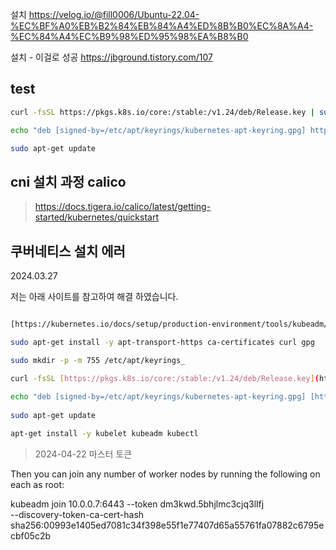 


설치 https://velog.io/@fill0006/Ubuntu-22.04-%EC%BF%A0%EB%B2%84%EB%84%A4%ED%8B%B0%EC%8A%A4-%EC%84%A4%EC%B9%98%ED%95%98%EA%B8%B0

설치 - 이걸로 성공
https://jbground.tistory.com/107


## test
```sh
curl -fsSL https://pkgs.k8s.io/core:/stable:/v1.24/deb/Release.key | sudo gpg --dearmor -o /etc/apt/keyrings/kubernetes-apt-keyring.gpg 

echo "deb [signed-by=/etc/apt/keyrings/kubernetes-apt-keyring.gpg] https://pkgs.k8s.io/core:/stable:/v1.24/deb/ /" | sudo tee /etc/apt/sources.list.d/kubernetes.list 

sudo apt-get update
```

## cni 설치 과정 calico
 > https://docs.tigera.io/calico/latest/getting-started/kubernetes/quickstart


## 쿠버네티스 설치 에러
  
2024.03.27

저는 아래 사이트를 참고하여 해결 하였습니다.

```sh

[https://kubernetes.io/docs/setup/production-environment/tools/kubeadm/install-kubeadm/#installing-kubeadm-kubelet-and-kubectl](https://kubernetes.io/docs/setup/production-environment/tools/kubeadm/install-kubeadm/#installing-kubeadm-kubelet-and-kubectl)

sudo apt-get install -y apt-transport-https ca-certificates curl gpg

sudo mkdir -p -m 755 /etc/apt/keyrings_

curl -fsSL [https://pkgs.k8s.io/core:/stable:/v1.24/deb/Release.key](https://pkgs.k8s.io/core:/stable:/v1.24/deb/Release.key) | sudo gpg --dearmor -o /etc/apt/keyrings/kubernetes-apt-keyring.gpg  
  
echo "deb [signed-by=/etc/apt/keyrings/kubernetes-apt-keyring.gpg] [https://pkgs.k8s.io/core:/stable:/v1.24/deb/](https://pkgs.k8s.io/core:/stable:/v1.24/deb/) /" | sudo tee /etc/apt/sources.list.d/kubernetes.list  
  
sudo apt-get update

apt-get install -y kubelet kubeadm kubectl


```


> 2024-04-22 마스터 토큰

Then you can join any number of worker nodes by running the following on each as root:

kubeadm join 10.0.0.7:6443 --token dm3kwd.5bhjlmc3cjq3llfj \
        --discovery-token-ca-cert-hash sha256:00993e1405ed7081c34f398e55f1e77407d65a55761fa07882c6795ecbf05c2b 